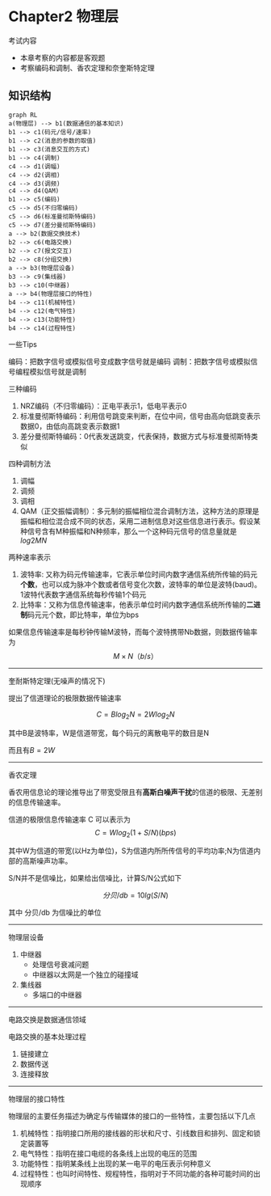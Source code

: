 # Chapter2 物理层

考试内容
- 本章考察的内容都是客观题
- 考察编码和调制、香农定理和奈奎斯特定理

## 知识结构

```mermaid
graph RL
a(物理层) --> b1(数据通信的基本知识)
b1 --> c1(码元/信号/速率)
b1 --> c2(消息的参数的取值)
b1 --> c3(消息交互的方式)
b1 --> c4(调制)
c4 --> d1(调幅)
c4 --> d2(调相)
c4 --> d3(调频)
c4 --> d4(QAM)
b1 --> c5(编码)
c5 --> d5(不归零编码)
c5 --> d6(标准曼彻斯特编码)
c5 --> d7(差分曼彻斯特编码)
a --> b2(数据交换技术)
b2 --> c6(电路交换)
b2 --> c7(报文交互)
b2 --> c8(分组交换)
a --> b3(物理层设备)
b3 --> c9(集线器)
b3 --> c10(中继器)
a --> b4(物理层接口的特性)
b4 --> c11(机械特性)
b4 --> c12(电气特性)
b4 --> c13(功能特性)
b4 --> c14(过程特性)
```

一些Tips

编码：把数字信号或模拟信号变成数字信号就是编码
调制：把数字信号或模拟信号编程模拟信号就是调制

三种编码
1. NRZ编码（不归零编码）：正电平表示1，低电平表示0
2. 标准曼彻斯特编码：利用信号跳变来判断，在位中间，信号由高向低跳变表示数据0，由低向高跳变表示数据1
3. 差分曼彻斯特编码：0代表发送跳变，代表保持，数据方式与标准曼彻斯特类似

四种调制方法
1. 调幅
2. 调频
3. 调相
4. QAM（正交振幅调制）：多元制的振幅相位混合调制方法，这种方法的原理是振幅和相位混合成不同的状态，采用二进制信息对这些信息进行表示。假设某种信号含有M种振幅和N种频率，那么一个这种码元信号的信息量就是$log2{MN}$

两种速率表示
1. 波特率: 又称为码元传输速率，它表示单位时间内数字通信系统所传输的码元**个数**，也可以成为脉冲个数或者信号变化次数，波特率的单位是波特(baud)。1波特代表数字通信系统每秒传输1个码元
2. 比特率：又称为信息传输速率，他表示单位时间内数字通信系统所传输的**二进制**码元元个数，即比特率，单位为bps

如果信息传输速率是每秒钟传输M波特，而每个波特携带Nb数据，则数据传输率为
$$
    M \times N （b/s）
$$

---

奎耐斯特定理(无噪声的情况下)

提出了信道理论的极限数据传输速率

$$
    C=Blog_2N=2Wlog_2N
$$

其中B是波特率，W是信道带宽，每个码元的离散电平的数目是N

而且有$B=2W$

---

香农定理

香农用信息论的理论推导出了带宽受限且有**高斯白噪声干扰**的信道的极限、无差别的信息传输速率。

信道的极限信息传输速率 C 可以表示为
$$
    C = Wlog_2(1+S/N) (bps)
$$

其中W为信道的带宽(以Hz为单位)，S为信道内所所传信号的平均功率;N为信道内部的高斯噪声功率。

S/N并不是信噪比，如果给出信噪比，计算S/N公式如下

$$
  分贝/db = 10lg(S/N)
$$

其中 分贝/db 为信噪比的单位

---

物理层设备
1. 中继器
   - 处理信号衰减问题 
   - 中继器以太网是一个独立的碰撞域
2. 集线器
   -  多端口的中继器

---

电路交换是数据通信领域

电路交换的基本处理过程
1. 链接建立
2. 数据传送
3. 连接释放


---

物理层的接口特性

物理层的主要任务描述为确定与传输媒体的接口的一些特性，主要包括以下几点
1. 机械特性：指明接口所用的接线器的形状和尺寸、引线数目和排列、固定和锁定装置等
2. 电气特性：指明在接口电缆的各条线上出现的电压的范围
3. 功能特性：指明某条线上出现的某一电平的电压表示何种意义
4. 过程特性：也叫时间特性、规程特性，指明对于不同功能的各种可能时间的出现顺序